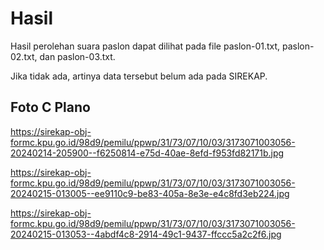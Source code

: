 # Hasil

Hasil perolehan suara paslon dapat dilihat pada file paslon-01.txt, paslon-02.txt, dan paslon-03.txt.

Jika tidak ada, artinya data tersebut belum ada pada SIREKAP.

## Foto C Plano

https://sirekap-obj-formc.kpu.go.id/98d9/pemilu/ppwp/31/73/07/10/03/3173071003056-20240214-205900--f6250814-e75d-40ae-8efd-f953fd82171b.jpg

https://sirekap-obj-formc.kpu.go.id/98d9/pemilu/ppwp/31/73/07/10/03/3173071003056-20240215-013005--ee9110c9-be83-405a-8e3e-e4c8fd3eb224.jpg

https://sirekap-obj-formc.kpu.go.id/98d9/pemilu/ppwp/31/73/07/10/03/3173071003056-20240215-013053--4abdf4c8-2914-49c1-9437-ffccc5a2c2f6.jpg
